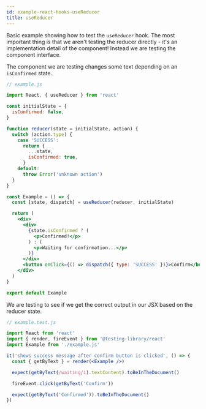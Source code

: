 ```yaml
---
id: example-react-hooks-useReducer
title: useReducer
---
```


Basic example showing how to test the `useReducer` hook.
The most important thing is that we aren't testing the reducer directly - it's an
implementation detail of the component! Instead we are testing the component interface.

The component we are testing changes some text depending on an `isConfirmed` state.

```jsx
// example.js

import React, { useReducer } from 'react'

const initialState = {
  isConfirmed: false,
}

function reducer(state = initialState, action) {
  switch (action.type) {
    case 'SUCCESS':
      return {
        ...state,
        isConfirmed: true,
      }
    default:
      throw Error('unknown action')
  }
}

const Example = () => {
  const [state, dispatch] = useReducer(reducer, initialState)

  return (
    <div>
      <div>
        {state.isConfirmed ? (
          <p>Confirmed!</p>
        ) : (
          <p>Waiting for confirmation...</p>
        )}
      </div>
      <button onClick={() => dispatch({ type: 'SUCCESS' })}>Confirm</button>
    </div>
  )
}

export default Example
```

We are testing to see if we get the correct output in our JSX
based on the reducer state.

```jsx
// example.test.js

import React from 'react'
import { render, fireEvent } from '@testing-library/react'
import Example from './example.js'

it('shows success message after confirm button is clicked', () => {
  const { getByText } = render(<Example />)

  expect(getByText(/waiting/i).textContent).toBeInTheDocument()

  fireEvent.click(getByText('Confirm'))

  expect(getByText('Confirmed')).toBeInTheDocument()
})
```
